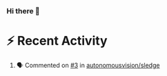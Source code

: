 ### Hi there 👋






# :zap: Recent Activity

<!--START_SECTION:activity-->
1. 🗣 Commented on [#3](https://github.com/autonomousvision/sledge/issues/3#issuecomment-2304251665) in [autonomousvision/sledge](https://github.com/autonomousvision/sledge)
<!--END_SECTION:activity-->


